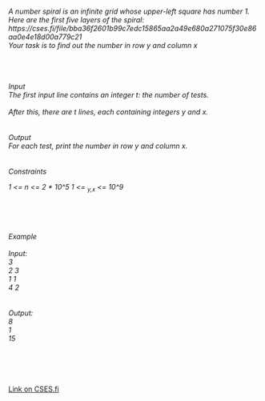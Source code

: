 <h6>
A number spiral is an infinite grid whose upper-left square has number 1. Here are the first five layers of the spiral: https://cses.fi/file/bba36f2601b99c7edc15865aa2a49e680a271075f30e86aa0e4e18d00a779c21
<br>Your task is to find out the number in row y and column x

<br><br><br>
Input<br>
The first input line contains an integer t: the number of tests.<br><br>
After this, there are t lines, each containing integers y and x.
 <br><br><br>
Output <br>
For each test, print the number in row y and column x.
<br><br><br>
Constraints
<br>

1 <= n <= 2 * 10^5
1 <= <sub>y,x</sub> <= 10^9

<br><br><br>

Example<br><br>
Input:<br>
3<br>
2 3<br>
1 1<br>
4 2<br>
<br><br>
Output: <br>
8<br>1<br>15<br>
</h6><br><br><br><a href="https://cses.fi/problemset/task/1071">Link on CSES.fi</a>
